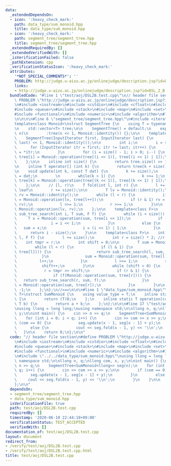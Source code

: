```yaml
---
data:
  _extendedDependsOn:
  - icon: ':heavy_check_mark:'
    path: data_type/sum_monoid.hpp
    title: data_type/sum_monoid.hpp
  - icon: ':heavy_check_mark:'
    path: segment_tree/segment_tree.hpp
    title: segment_tree/segment_tree.hpp
  _extendedRequiredBy: []
  _extendedVerifiedWith: []
  _isVerificationFailed: false
  _pathExtension: cpp
  _verificationStatusIcon: ':heavy_check_mark:'
  attributes:
    '*NOT_SPECIAL_COMMENTS*': ''
    PROBLEM: http://judge.u-aizu.ac.jp/onlinejudge/description.jsp?id=DSL_2_B
    links:
    - http://judge.u-aizu.ac.jp/onlinejudge/description.jsp?id=DSL_2_B
  bundledCode: "#line 1 \"test/aoj/DSL2B.test.cpp\"\n// header file section\n#define\
    \ PROBLEM \"http://judge.u-aizu.ac.jp/onlinejudge/description.jsp?id=DSL_2_B\"\
    \n#include <iostream>\n#include <cstdio>\n#include <cfloat>\n#include <vector>\n\
    #include <queue>\n#include <stack>\n#include <map>\n#include <set>\n#include <bitset>\n\
    #include <functional>\n#include <numeric>\n#include <algorithm>\n#line 1 \"segment_tree/segment_tree.hpp\"\
    \n\n\n\n#line 6 \"segment_tree/segment_tree.hpp\"\n#include <iterator>\n\n//===\n\
    template<class Monoid>\nstruct SegmentTree {\n    using T = typename Monoid::value_type;\n\
    \n    std::vector<T> tree;\n\n    SegmentTree() = default;\n    explicit SegmentTree(int\
    \ n)\n        :tree(n << 1, Monoid::identity()) {};\n\n    template<class InputIterator>\n\
    \    SegmentTree(InputIterator first, InputIterator last) {\n        tree.assign(distance(first,\
    \ last) << 1, Monoid::identity());\n\n        int i;\n        i = size();\n  \
    \      for (InputIterator itr = first; itr != last; itr++) {\n            tree[i++]\
    \ = *itr;\n        }\n        for (i = size() - 1; i > 0; i--) {\n           \
    \ tree[i] = Monoid::operation(tree[(i << 1)], tree[(i << 1) | 1]);\n        }\n\
    \    };\n\n    inline int size() {\n        return tree.size() >> 1;\n    };\n\
    \n    inline T operator[] (int k) {\n        return tree[k + size()];\n    };\n\
    \n    void update(int k, const T dat) {\n        k += size();\n        tree[k]\
    \ = dat;\n        \n        while(k > 1) {\n            k >>= 1;\n           \
    \ tree[k] = Monoid::operation(tree[(k << 1)], tree[(k << 1) | 1]);\n        }\n\
    \    };\n\n    // [l, r)\n    T fold(int l, int r) {\n        l += size(); //points\
    \ leaf\n        r += size();\n\n        T lv = Monoid::identity();\n        T\
    \ rv = Monoid::identity();\n        while (l < r) {\n            if (l & 1) lv\
    \ = Monoid::operation(lv, tree[l++]);\n            if (r & 1) rv = Monoid::operation(tree[--r],\
    \ rv);\n            l >>= 1;\n            r >>= 1;\n        }\n\n        return\
    \ Monoid::operation(lv, rv);\n    };\n\n    template<class F>\n    inline int\
    \ sub_tree_search(int i, T sum, F f) {\n        while (i < size()) {\n       \
    \     T x = Monoid::operation(sum, tree[i << 1]);\n            if (f(x)) {\n \
    \               i = i << 1;\n            }\n            else {\n             \
    \   sum = x;\n                i = (i << 1) | 1;\n            }\n        }\n  \
    \      return i - size();\n    }\n\n    template<class F>\n    int search(int\
    \ l, F f) {\n        l += size();\n        int r = size() * 2; //r = n;\n    \
    \    int tmpr = r;\n        int shift = 0;\n\n        T sum = Monoid::identity();\n\
    \        while (l < r) {\n            if (l & 1) {\n                if (f(Monoid::operation(sum,\
    \ tree[l]))) {\n                    return sub_tree_search(l, sum, f);\n     \
    \           }\n                sum = Monoid::operation(sum, tree[l]);\n      \
    \          l++;\n            }\n            l >>= 1;\n            r >>= 1;\n \
    \           shift++;\n        }\n\n        while (shift > 0) {\n            shift--;\n\
    \            r = tmpr >> shift;\n            if (r & 1) {\n                r--;\n\
    \                if (f(Monoid::operation(sum, tree[r]))) {\n                 \
    \   return sub_tree_search(r, sum, f);\n                }\n                sum\
    \ = Monoid::operation(sum, tree[r]);\n            }\n        }\n\n        return\
    \ -1;\n    };\n};\n//===\n\n\n#line 1 \"data_type/sum_monoid.hpp\"\n\n\n\ntemplate<class\
    \ T>\nstruct SumMonoid {\n    using value_type = T;\n    inline static T identity()\
    \ {\n        return (T)0;\n    };\n    inline static T operation(const T a, const\
    \ T b) {\n        return a + b;\n    };\n};\n\n\n#line 17 \"test/aoj/DSL2B.test.cpp\"\
    \nusing llong = long long;\nusing namespace std;\n\nllong n, q;\nllong com, x,\
    \ y;\n\nint main() {\n    cin >> n >> q;\n    SegmentTree<SumMonoid<llong>> seg(n);\n\
    \    for (int i = 0; i < q; i++) {\n        cin >> com >> x >> y;\n\n        if\
    \ (com == 0) {\n            seg.update(x - 1, seg[x - 1] + y);\n        }\n  \
    \      else {\n            cout << seg.fold(x - 1, y) << '\\n';\n        }\n \
    \   }\n\n    return 0;\n};\n\n"
  code: "// header file section\n#define PROBLEM \"http://judge.u-aizu.ac.jp/onlinejudge/description.jsp?id=DSL_2_B\"\
    \n#include <iostream>\n#include <cstdio>\n#include <cfloat>\n#include <vector>\n\
    #include <queue>\n#include <stack>\n#include <map>\n#include <set>\n#include <bitset>\n\
    #include <functional>\n#include <numeric>\n#include <algorithm>\n#include \"../../segment_tree/segment_tree.hpp\"\
    \n#include \"../../data_type/sum_monoid.hpp\"\nusing llong = long long;\nusing\
    \ namespace std;\n\nllong n, q;\nllong com, x, y;\n\nint main() {\n    cin >>\
    \ n >> q;\n    SegmentTree<SumMonoid<llong>> seg(n);\n    for (int i = 0; i <\
    \ q; i++) {\n        cin >> com >> x >> y;\n\n        if (com == 0) {\n      \
    \      seg.update(x - 1, seg[x - 1] + y);\n        }\n        else {\n       \
    \     cout << seg.fold(x - 1, y) << '\\n';\n        }\n    }\n\n    return 0;\n\
    };\n\n"
  dependsOn:
  - segment_tree/segment_tree.hpp
  - data_type/sum_monoid.hpp
  isVerificationFile: true
  path: test/aoj/DSL2B.test.cpp
  requiredBy: []
  timestamp: '2020-06-10 22:44:18+09:00'
  verificationStatus: TEST_ACCEPTED
  verifiedWith: []
documentation_of: test/aoj/DSL2B.test.cpp
layout: document
redirect_from:
- /verify/test/aoj/DSL2B.test.cpp
- /verify/test/aoj/DSL2B.test.cpp.html
title: test/aoj/DSL2B.test.cpp
---
```

